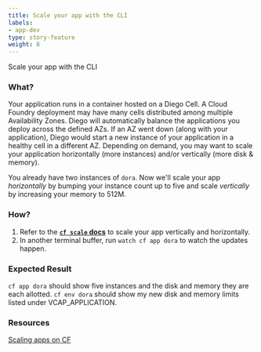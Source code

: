 ```yaml
---
title: Scale your app with the CLI
labels:
- app-dev
type: story-feature
weight: 8
---
```


Scale your app with the CLI
### What?
Your application runs in a container hosted on a Diego Cell. A Cloud Foundry deployment may have many cells distributed among multiple Availability Zones. Diego will automatically balance the applications you deploy across the defined AZs. If an AZ went down (along with your application), Diego would start a new instance of your application in a healthy cell in a different AZ. Depending on demand, you may want to scale your application horizontally (more instances) and/or vertically (more disk & memory).

You already have two instances of `dora`. Now we'll scale your app _horizontally_ by bumping your instance count up to five and scale _vertically_ by increasing your memory to 512M.

### How?
1. Refer to the **[`cf scale` docs](https://docs.run.pivotal.io/devguide/deploy-apps/cf-scale.html)** to scale your app vertically and horizontally.
1. In another terminal buffer, run `watch cf app dora` to watch the updates happen.

### Expected Result
`cf app dora` should show five instances and the disk and memory they are each allotted.
`cf env dora` should show my new disk and memory limits listed under VCAP_APPLICATION.

### Resources
[Scaling apps on CF](https://docs.run.pivotal.io/devguide/deploy-apps/cf-scale.html)